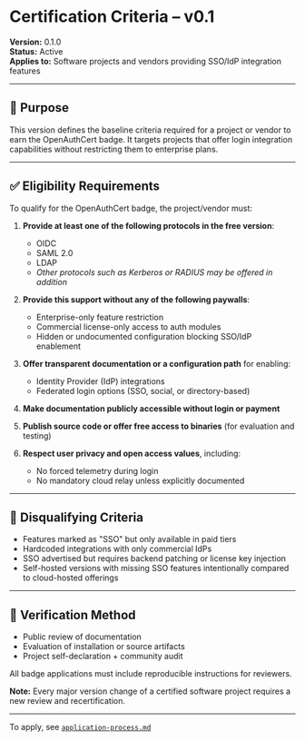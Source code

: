 # Certification Criteria – v0.1

**Version:** 0.1.0  
**Status:** Active  
**Applies to:** Software projects and vendors providing SSO/IdP integration features

---

## 🎯 Purpose

This version defines the baseline criteria required for a project or vendor to earn the OpenAuthCert badge. It targets projects that offer login integration capabilities without restricting them to enterprise plans.

---

## ✅ Eligibility Requirements

To qualify for the OpenAuthCert badge, the project/vendor must:

1. **Provide at least one of the following protocols in the free version**:
   - OIDC
   - SAML 2.0
   - LDAP
   - _Other protocols such as Kerberos or RADIUS may be offered in addition_

2. **Provide this support without any of the following paywalls**:
   - Enterprise-only feature restriction
   - Commercial license-only access to auth modules
   - Hidden or undocumented configuration blocking SSO/IdP enablement

3. **Offer transparent documentation or a configuration path** for enabling:
   - Identity Provider (IdP) integrations
   - Federated login options (SSO, social, or directory-based)

4. **Make documentation publicly accessible without login or payment**

5. **Publish source code or offer free access to binaries** (for evaluation and testing)

6. **Respect user privacy and open access values**, including:
   - No forced telemetry during login
   - No mandatory cloud relay unless explicitly documented

---

## 🚫 Disqualifying Criteria

- Features marked as "SSO" but only available in paid tiers
- Hardcoded integrations with only commercial IdPs
- SSO advertised but requires backend patching or license key injection
- Self-hosted versions with missing SSO features intentionally compared to cloud-hosted offerings

---

## 🔎 Verification Method

- Public review of documentation
- Evaluation of installation or source artifacts
- Project self-declaration + community audit

All badge applications must include reproducible instructions for reviewers.

**Note:** Every major version change of a certified software project requires a new review and recertification.

---

To apply, see [`application-process.md`](./application-process.md)
